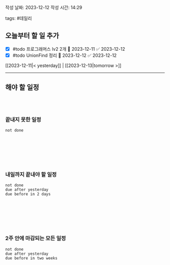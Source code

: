 
작성 날짜: 2023-12-12
작성 시간: 14:29

tags: #데일리

## 오늘부터 할 일 추가
- [x] #todo 프로그래머스 lv2 2개 📅 2023-12-11 ✅ 2023-12-12
- [x] #todo UnionFind 정리 📅 2023-12-12 ✅ 2023-12-12

[[2023-12-11|< yesterday]] | [[2023-12-13|tomorrow >]]  
  
---  
## 해야 할 일정  

<br></br>
### 끝내지 못한 일정

```tasks
not done
```
<br></br>

<br></br>
### 내일까지 끝내야 할 일정
```tasks
not done
due after yesterday
due before in 2 days
```
<br></br>

<br></br>
### 2주 안에 마감되는 모든 일정
```tasks
not done
due after yesterday
due before in two weeks
```